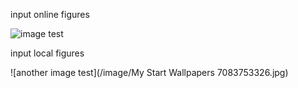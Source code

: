 input online figures

![image test](http://www.linuxidc.com/upload/2017_04/170426061262627.jpg) 


input local figures

![another image test](/image/My Start Wallpapers 7083753326.jpg)
